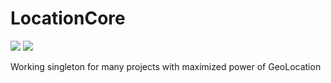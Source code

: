 # LocationCore

![](https://img.shields.io/badge/swift-3.0-green.svg)
![](https://img.shields.io/badge/platform-ios-gray.svg)


Working singleton for many projects with maximized power of GeoLocation
